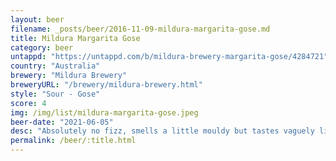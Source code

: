 ```yaml
---
layout: beer
filename: _posts/beer/2016-11-09-mildura-margarita-gose.md
title: Mildura Margarita Gose
category: beer
untappd: "https://untappd.com/b/mildura-brewery-margarita-gose/4284721"
country: "Australia"
brewery: "Mildura Brewery"
breweryURL: "/brewery/mildura-brewery.html"
style: "Sour - Gose"
score: 4
img: /img/list/mildura-margarita-gose.jpeg
beer-date: "2021-06-05"
desc: "Absolutely no fizz, smells a little mouldy but tastes vaguely like a margarita. Not as bad as I expected"
permalink: /beer/:title.html
---
```

